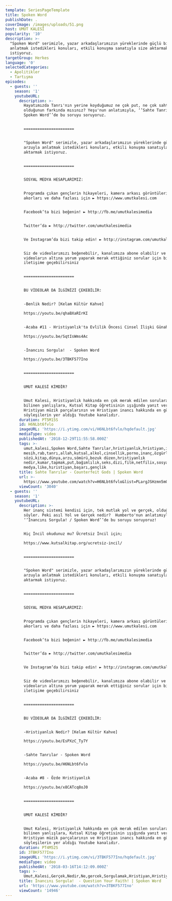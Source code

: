 ```yaml
---
template: SeriesPageTemplate
title: Spoken Word
publishDate: .
coverImage: /images/uploads/51.png
host: UMUT KALESİ
popularity: '10'
description: >-
  "Spoken Word" serimizle, yazar arkadaşlarımızın yüreklerinde güçlü bir arzuyla
  anlatmak istedikleri konuları, etkili konuşma sanatıyla size aktarmak
  istiyoruz.
targetGroup: Herkes
language: '0'
selectedCategories:
  - Apolitikler
  - Tartışma
episodes:
  - guests: ''
    season: '1'
    youtubeURL:
      description: >-
        Hayatımızda Tanrı'nın yerine koyduğumuz ne çok put, ne çok sahte tanrı
        olduğunun farkında mısınız? Yeşu'nun anlatımıyla, ‘’Sahte Tanrılar /
        Spoken Word’’de bu soruyu soruyoruz. 


        ======================


        "Spoken Word" serimizle, yazar arkadaşlarımızın yüreklerinde güçlü bir
        arzuyla anlatmak istedikleri konuları, etkili konuşma sanatıyla size
        aktarmak istiyoruz.


        ======================


        SOSYAL MEDYA HESAPLARIMIZ: 


        Programda çıkan gençlerin hikayeleri, kamera arkası görüntüleri, ilahi
        akorları ve daha fazlası için ► https://www.umutkalesi.com


        Facebook’ta bizi beğenin! ► http://fb.me/umutkalesimedia 


        Twitter’da ► http://twitter.com/umutkalesimedia 


        Ve Instagram’da bizi takip edin! ► http://instagram.com/umutkalesi 


        Siz de videolarımızı beğenebilir, kanalımıza abone olabilir ve
        videoların altına yorum yaparak merak ettiğiniz sorular için bizimle
        iletişime geçebilirsiniz


        ======================


        BU VİDEOLAR DA İLGİNİZİ ÇEKEBİLİR:


        -Benlik Nedir? [Kelam Kültür Kahve]

        https://youtu.be/qhaBXaRIrKI


        -Acaba #11 - Hristiyanlık'ta Evlilik Öncesi Cinsel İlişki Günah mı?

        https://youtu.be/SqtIsWms4Ac


        -İnancını Sorgula!  - Spoken Word

        https://youtu.be/3TBKF577Ino


        ======================


        UMUT KALESİ KİMDİR?


        Umut Kalesi, Hristiyanlık hakkında en çok merak edilen sorulara ve
        bilinen yanlışlara, Kutsal Kitap öğretisinin ışığında yanıt veren;
        Hristiyan müzik parçalarının ve Hristiyan inancı hakkında en güncel
        söyleşilerin yer aldığı Youtube kanalıdır.
      duration: PT5M15S
      id: H6NLbt6fvlo
      imageURL: 'https://i.ytimg.com/vi/H6NLbt6fvlo/hqdefault.jpg'
      mediaType: video
      publishedAt: '2018-12-29T11:55:58.000Z'
      tags: >-
        umut,kalesi,Spoken Word,Sahte Tanrılar,hristiyanlık,hristiyan,isa
        mesih,rab,tanrı,allah,kutsal,alkol,cinsellik,porno,inanç,özgürlük,muhammet,kuran,incil,tevrat,zebur,doğruluk,ahlak,tanrı
        sözü,kitap,dünya,arzu,sömürü,bozuk düzen,hristiyanlık
        nedir,kumar,tapmak,put,bağımlılık,seks,dizi,film,netfilix,sosyal
        medya,like,hıristiyan,başarı,gençlik
      title: Sahte Tanrılar - Counterfeit Gods | Spoken Word
      url: >-
        https://www.youtube.com/watch?v=H6NLbt6fvlo&list=PLargJSHzmn5m0nRSqWQG7QD1ylh3g88vX&index=2&t=0s
      viewCount: '3040'
  - guests: ''
    season: '1'
    youtubeURL:
      description: >-
        Her inanç sistemi kendisi için, tek mutlak yol ve gerçek, olduğunu
        söyler. Peki asıl Yol ve Gerçek nedir?  Humberto'nun anlatımıyla,
        ‘’İnancını Sorgula! / Spoken Word’’de bu soruyu soruyoruz!


        Hiç İncil okudunuz mu? Ücretsiz İncil için;

        https://www.kutsalkitap.org/ucretsiz-incil/


        ======================


        "Spoken Word" serimizle, yazar arkadaşlarımızın yüreklerinde güçlü bir
        arzuyla anlatmak istedikleri konuları, etkili konuşma sanatıyla size
        aktarmak istiyoruz.


        ======================


        SOSYAL MEDYA HESAPLARIMIZ: 


        Programda çıkan gençlerin hikayeleri, kamera arkası görüntüleri, ilahi
        akorları ve daha fazlası için ► https://www.umutkalesi.com


        Facebook’ta bizi beğenin! ► http://fb.me/umutkalesimedia 


        Twitter’da ► http://twitter.com/umutkalesimedia 


        Ve Instagram’da bizi takip edin! ► http://instagram.com/umutkalesi 


        Siz de videolarımızı beğenebilir, kanalımıza abone olabilir ve
        videoların altına yorum yaparak merak ettiğiniz sorular için bizimle
        iletişime geçebilirsiniz


        ======================


        BU VİDEOLAR DA İLGİNİZİ ÇEKEBİLİR:


        -Hristiyanlık Nedir? [Kelam Kültür Kahve]

        https://youtu.be/EsPXzC_Ty7Y


        -Sahte Tanrılar - Spoken Word

        https://youtu.be/H6NLbt6fvlo


        -Acaba #8 - Özde Hristiyanlık

        https://youtu.be/x8CATcq8oJ0


        ======================


        UMUT KALESİ KİMDİR?


        Umut Kalesi, Hristiyanlık hakkında en çok merak edilen sorulara ve
        bilinen yanlışlara, Kutsal Kitap öğretisinin ışığında yanıt veren;
        Hristiyan müzik parçalarının ve Hristiyan inancı hakkında en güncel
        söyleşilerin yer aldığı Youtube kanalıdır.
      duration: PT4M52S
      id: 3TBKF577Ino
      imageURL: 'https://i.ytimg.com/vi/3TBKF577Ino/hqdefault.jpg'
      mediaType: video
      publishedAt: '2018-03-16T14:12:09.000Z'
      tags: >-
        Umut,Kalesi,Gerçek,Nedir,Ne,gercek,Sorgulamak,Hristiyan,Hristiyanlık,İslam,İslamiyet,Müslüman,Müslümanlık,Din,Felsefe,Araştırma,Budizm,Putperestlik,İsrail,Kudüs,Politika,Siyaset
      title: İnancını Sorgula!  - Question Your Faith! | Spoken Word
      url: 'https://www.youtube.com/watch?v=3TBKF577Ino'
      viewCount: '14946'
---
```



